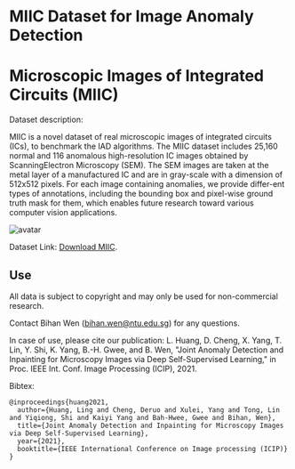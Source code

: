 # MIIC Dataset for Image Anomaly Detection
Microscopic Images of Integrated Circuits (MIIC)
=============

Dataset description:

MIIC is a novel dataset of real microscopic images of integrated circuits (ICs), to benchmark the IAD algorithms. The MIIC dataset includes 25,160 normal and 116 anomalous high-resolution IC images obtained by ScanningElectron Microscopy (SEM). The SEM images are taken at the metal layer of a manufactured IC and are in gray-scale with a dimension of 512x512 pixels. For each image containing anomalies, we provide differ-ent types of annotations, including the bounding box and pixel-wise ground truth mask for them, which enables future research toward various computer vision applications.

![avatar](MIIC-example.png)

Dataset Link: [Download MIIC](https://researchdata.ntu.edu.sg/dataset.xhtml?persistentId=doi:10.21979/N9/WBLTFI).

Use
---
All data is subject to copyright and may only be used for non-commercial research. 

Contact Bihan Wen (bihan.wen@ntu.edu.sg) for any questions.

In case of use, please cite our publication:
L. Huang, D. Cheng, X. Yang, T. Lin, Y. Shi, K. Yang, B.-H. Gwee, and B. Wen, "Joint Anomaly Detection and Inpainting for Microscopy Images via Deep Self-Supervised Learning," in Proc. IEEE Int. Conf. Image Processing (ICIP), 2021.

Bibtex:
```
@inproceedings{huang2021,
  author={Huang, Ling and Cheng, Deruo and Xulei, Yang and Tong, Lin and Yiqiong, Shi and Kaiyi Yang and Bah-Hwee, Gwee and Bihan, Wen},
  title={Joint Anomaly Detection and Inpainting for Microscopy Images via Deep Self-Supervised Learning},
  year={2021},
  booktitle={IEEE International Conference on Image processing (ICIP)}
}
```

